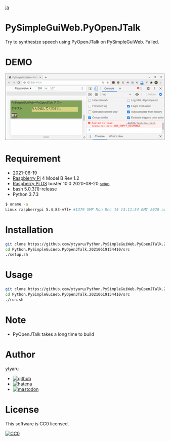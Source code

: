 [ja](./README.ja.md)

# PySimpleGuiWeb.PyOpenJTalk

Try to synthesize speech using PyOpenJTalk on PySimpleGuiWeb. Failed.

# DEMO

![img](https://github.com/ytyaru/Python.PySimpleGuiWeb.PyOpenJTalk.20210619154410/blob/master/doc/0.png?raw=true)

# Requirement

* <time datetime="2021-06-19T15:44:07+0900">2021-06-19</time>
* [Raspbierry Pi](https://ja.wikipedia.org/wiki/Raspberry_Pi) 4 Model B Rev 1.2
* [Raspberry Pi OS](https://ja.wikipedia.org/wiki/Raspbian) buster 10.0 2020-08-20 <small>[setup](http://ytyaru.hatenablog.com/entry/2020/10/06/111111)</small>
* bash 5.0.3(1)-release
* Python 3.7.3

```sh
$ uname -a
Linux raspberrypi 5.4.83-v7l+ #1379 SMP Mon Dec 14 13:11:54 GMT 2020 armv7l GNU/Linux
```

# Installation

```sh
git clone https://github.com/ytyaru/Python.PySimpleGuiWeb.PyOpenJTalk.20210619154410
cd Python.PySimpleGuiWeb.PyOpenJTalk.20210619154410/src
./setup.sh
```

# Usage

```sh
git clone https://github.com/ytyaru/Python.PySimpleGuiWeb.PyOpenJTalk.20210619154410
cd Python.PySimpleGuiWeb.PyOpenJTalk.20210619154410/src
./run.sh
```

# Note

* PyOpenJTalk takes a long time to build

# Author

ytyaru

* [![github](http://www.google.com/s2/favicons?domain=github.com)](https://github.com/ytyaru "github")
* [![hatena](http://www.google.com/s2/favicons?domain=www.hatena.ne.jp)](http://ytyaru.hatenablog.com/ytyaru "hatena")
* [![mastodon](http://www.google.com/s2/favicons?domain=mstdn.jp)](https://mstdn.jp/web/accounts/233143 "mastdon")

# License

This software is CC0 licensed.

[![CC0](http://i.creativecommons.org/p/zero/1.0/88x31.png "CC0")](http://creativecommons.org/publicdomain/zero/1.0/deed.en)

